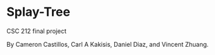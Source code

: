 # Splay-Tree
CSC 212 final project


By Cameron Castillos, Carl A Kakisis, Daniel Diaz, and Vincent Zhuang.
